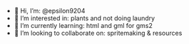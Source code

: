 - 👋 Hi, I’m: @epsilon9204
- 👀 I’m interested in: plants and not doing laundry
- 🌱 I’m currently learning: html and gml for gms2
- 💞️ I’m looking to collaborate on: spritemaking & resources

<!---
epsilon9204/epsilon9204 is a ✨ special ✨ repository because its `README.md` (this file) appears on your GitHub profile.
You can click the Preview link to take a look at your changes.
--->
